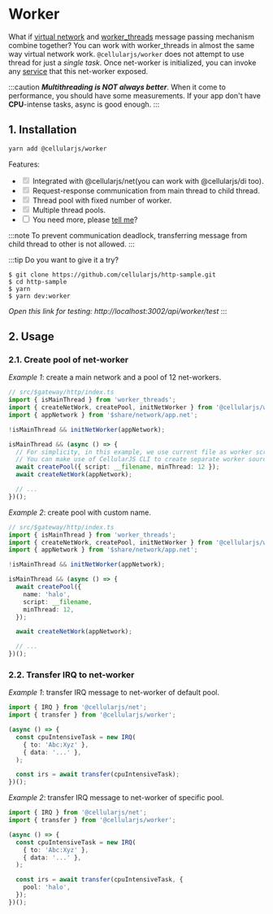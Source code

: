 # Worker
What if [virtual network](/docs/foundation/net/net-overview) and [worker_threads](https://nodejs.org/api/worker_threads.html) message passing mechanism combine together? You can work with worker_threads in almost the same way virtual network work. `@cellularjs/worker` does not attempt to use thread for just a *single task*. Once net-worker is initialized, you can invoke any [service](/docs/foundation/net/service) that this net-worker exposed.

:::caution
***Multithreading is NOT always better***. When it come to performance, you should have some measurements. If your app don't have **CPU**-intense tasks, async is good enough.
:::

## 1. Installation
```bash
yarn add @cellularjs/worker
```

Features:
- <input type='checkbox' checked disabled /> Integrated with @cellularjs/net(you can work with @cellularjs/di too).
- <input type='checkbox' checked disabled /> Request-response communication from main thread to child thread.
- <input type='checkbox' checked disabled /> Thread pool with fixed number of worker.
- <input type='checkbox' checked disabled /> Multiple thread pools.
- <input type='checkbox' /> You need more, please <a href='https://github.com/cellularjs/cellularjs/issues/new/choose'>tell me</a>?

:::note
To prevent communication deadlock, transferring message from child thread to other is not allowed.
:::

:::tip Do you want to give it a try?
```
$ git clone https://github.com/cellularjs/http-sample.git
$ cd http-sample
$ yarn
$ yarn dev:worker
```

_Open this link for testing: http://localhost:3002/api/worker/test_
:::


## 2. Usage
### 2.1. Create pool of net-worker
*Example 1*: create a main network and a pool of 12 net-workers.
```ts {6,11}
// src/$gateway/http/index.ts
import { isMainThread } from 'worker_threads';
import { createNetWork, createPool, initNetWorker } from '@cellularjs/worker';
import { appNetwork } from '$share/network/app.net';

!isMainThread && initNetWorker(appNetwork);

isMainThread && (async () => {
  // For simplicity, in this example, we use current file as worker script.
  // You can make use of CellularJS CLI to create separate worker source.
  await createPool({ script: __filename, minThread: 12 });
  await createNetWork(appNetwork);

  // ...
})();
```

*Example 2*: create pool with custom name.
```ts {10}
// src/$gateway/http/index.ts
import { isMainThread } from 'worker_threads';
import { createNetWork, createPool, initNetWorker } from '@cellularjs/worker';
import { appNetwork } from '$share/network/app.net';

!isMainThread && initNetWorker(appNetwork);

isMainThread && (async () => {
  await createPool({
    name: 'halo',
    script: __filename,
    minThread: 12,
  });

  await createNetWork(appNetwork);

  // ...
})();
```

### 2.2. Transfer IRQ to net-worker
*Example 1*: transfer IRQ message to net-worker of default pool.
```ts {2,10}
import { IRQ } from '@cellularjs/net';
import { transfer } from '@cellularjs/worker';

(async () => {
  const cpuIntensiveTask = new IRQ(
    { to: 'Abc:Xyz' },
    { data: '...' },
  );

  const irs = await transfer(cpuIntensiveTask);
})();

```

*Example 2*: transfer IRQ message to net-worker of specific pool.
```ts {11}
import { IRQ } from '@cellularjs/net';
import { transfer } from '@cellularjs/worker';

(async () => {
  const cpuIntensiveTask = new IRQ(
    { to: 'Abc:Xyz' },
    { data: '...' },
  );

  const irs = await transfer(cpuIntensiveTask, {
    pool: 'halo',
  });
})();
```
